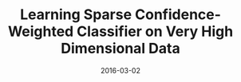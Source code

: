 ---
title: "Learning Sparse Confidence-Weighted Classifier on Very High Dimensional Data"
collection: conferences
permalink: /publication/Learning
date: 2016-03-02
year: "2016"
venue: "AAAI"
city: 
state: ""
thumbnail: "Learning.png"
teaser :
authors: "Mingkui Tan, Yan Yan, Li Wang, Anton Van Den Hengel, Ivor W. Tsang, Qinfeng (Javen) Shi"
bibtex: Learning.txt
uri: Learning.pdf
arxiv: 
project: 
source:
poster: 
data:
---